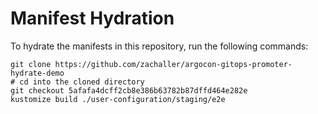 # Manifest Hydration

To hydrate the manifests in this repository, run the following commands:

```shell
git clone https://github.com/zachaller/argocon-gitops-promoter-hydrate-demo
# cd into the cloned directory
git checkout 5afafa4dcff2cb8e386b63782b87dffd464e282e
kustomize build ./user-configuration/staging/e2e
```
